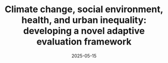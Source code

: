 ---
title: "Climate change, social environment, health, and urban inequality: developing a novel adaptive evaluation framework"
collection: publications
category: manuscripts
date: 2025-05-15
venue: 'Sustainable Cities and Society'
citation: 'Jia, N., Li, Y., Jiang, Z., Su, R., ***Lan, X., ***Zhang, K., ... & Chen, R. (2025). Climate change, social environment, health, and urban inequality: developing a novel adaptive evaluation framework. *Sustainable Cities and Society*, 106443.'
paperurl: 'https://www.sciencedirect.com/science/article/abs/pii/S2210670725003191'
---